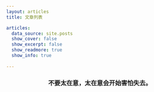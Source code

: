 ```yaml
---
layout: articles
title: 文章列表

articles:
  data_source: site.posts
  show_cover: false
  show_excerpt: false
  show_readmore: true
  show_info: true
  
---
```


<center><h3>不要太在意，太在意会开始害怕失去。</h3></center>
